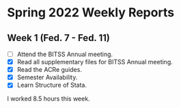 # Spring 2022 Weekly Reports

## Week 1 (Fed. 7 - Fed. 11)

- [ ] Attend the BITSS Annual meeting. 
- [x] Read all supplementary files for BITSS Annual meeting. 
- [x] Read the ACRe guides. 
- [x] Semester Availability. 
- [x] Learn Structure of Stata.

I worked 8.5 hours this week.
